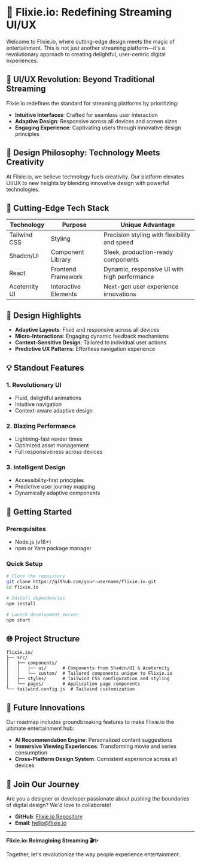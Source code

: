 # 🚀 Flixie.io: Redefining Streaming UI/UX

Welcome to Flixie.io, where cutting-edge design meets the magic of entertainment. This is not just another streaming platform—it's a revolutionary approach to creating delightful, user-centric digital experiences.

## 🌟 UI/UX Revolution: Beyond Traditional Streaming

Flixie.io redefines the standard for streaming platforms by prioritizing:

- **Intuitive Interfaces**: Crafted for seamless user interaction
- **Adaptive Design**: Responsive across all devices and screen sizes
- **Engaging Experience**: Captivating users through innovative design principles

## 🎨 Design Philosophy: Technology Meets Creativity

At Flixie.io, we believe technology fuels creativity. Our platform elevates UI/UX to new heights by blending innovative design with powerful technologies.

## 🔧 Cutting-Edge Tech Stack

| Technology    | Purpose              | Unique Advantage                             |
| ------------- | -------------------- | -------------------------------------------- |
| Tailwind CSS  | Styling              | Precision styling with flexibility and speed |
| Shadcn/UI     | Component Library    | Sleek, production-ready components           |
| React         | Frontend Framework   | Dynamic, responsive UI with high performance |
| Aceternity UI | Interactive Elements | Next-gen user experience innovations         |

## 🌈 Design Highlights

- **Adaptive Layouts**: Fluid and responsive across all devices
- **Micro-Interactions**: Engaging dynamic feedback mechanisms
- **Context-Sensitive Design**: Tailored to individual user actions
- **Predictive UX Patterns**: Effortless navigation experience

## 💡 Standout Features

### 1. Revolutionary UI

- Fluid, delightful animations
- Intuitive navigation
- Context-aware adaptive design

### 2. Blazing Performance

- Lightning-fast render times
- Optimized asset management
- Full responsiveness across devices

### 3. Intelligent Design

- Accessibility-first principles
- Predictive user journey mapping
- Dynamically adaptive components

## 🔧 Getting Started

### Prerequisites

- Node.js (v18+)
- npm or Yarn package manager

### Quick Setup

```bash
# Clone the repository
git clone https://github.com/your-username/flixie.io.git
cd flixie.io

# Install dependencies
npm install

# Launch development server
npm start
```

## 🌐 Project Structure

```plaintext
flixie.io/
├── src/
│   ├── components/
│   │   ├── ui/      # Components from Shadcn/UI & Aceternity
│   │   └── custom/  # Tailored components unique to Flixie.io
│   ├── styles/      # Tailwind CSS configuration and styling
│   └── pages/       # Application page components
└── tailwind.config.js  # Tailwind customization
```

## 🔮 Future Innovations

Our roadmap includes groundbreaking features to make Flixie.io the ultimate entertainment hub:

- **AI Recommendation Engine**: Personalized content suggestions
- **Immersive Viewing Experiences**: Transforming movie and series consumption
- **Cross-Platform Design System**: Consistent experience across all devices

## 🤝 Join Our Journey

Are you a designer or developer passionate about pushing the boundaries of digital design? We'd love to collaborate!

- **GitHub**: [Flixie.io Repository](https://github.com/Himaanshuuuu04/Flixie.io)
- **Email**: [hello@flixie.io](mailto:shauryarahlon.10@gmail.com)

---

**Flixie.io: Reimagining Streaming 🎬✨**

Together, let's revolutionize the way people experience entertainment.
